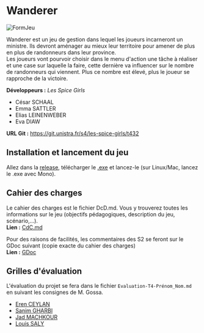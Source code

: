 # Wanderer

![FormJeu](https://cdn.discordapp.com/attachments/707554098492342274/826705331526303754/unknown.png)

Wanderer est un jeu de gestion dans lequel les joueurs incarneront un ministre. Ils devront aménager au mieux leur territoire pour amener de plus en plus de randonneurs dans leur province. <br>
Les joueurs vont pourvoir choisir dans le menu d'action une tâche à réaliser et une case sur laquelle la faire, cette dernière va influencer sur le nombre de randonneurs qui viennent. Plus ce nombre est élevé, plus le joueur se rapproche de la victoire.

**Développeurs :** *Les Spice Girls*
- César SCHAAL
- Emma SATTLER
- Elias LEINENWEBER
- Eva DIAW

**URL Git :** https://git.unistra.fr/s4/les-spice-girls/t432

## Installation et lancement du jeu 
Allez dans la [release](https://git.unistra.fr/s4/les-spice-girls/t432/-/releases/v0.1), télécharger le [.exe](https://git.unistra.fr/s4/les-spice-girls/t432/-/raw/master/Wanderer.exe) et lancez-le (sur Linux/Mac, lancez le .exe avec Mono).

## Cahier des charges
Le cahier des charges est le fichier DcD.md. Vous y trouverez toutes les informations sur le jeu (objectifs pédagogiques, description du jeu, scénario,...).<br>
**Lien :** [CdC.md](/CdC.md)

Pour des raisons de facilités, les commentaires des S2 se feront sur le GDoc suivant (copie exacte du cahier des charges)<br>
**Lien :** [GDoc](https://docs.google.com/document/d/15Qao5HjOhRd5pSg-mMIgJOKTA0r4GrpIIWeIGMqUlRU/edit)

## Grilles d'évaluation

L'évaluation du projet se fera dans le fichier `Evaluation-T4-Prénom_Nom.md` en suivant les consignes de M. Gossa.

- [Eren CEYLAN](/Evaluation-T4/Evaluation-T4-Eren_Ceylan.md)
- [Sanim GHARBI](/Evaluation-T4/Evaluation-T4-Sanim_Gharbi.md)
- [Jad MACHKOUR](/Evaluation-T4/Evaluation-T4-Jad_Machkour.md)
- [Louis SALY](/Evaluation-T4/Evaluation-T4-Louis_Saly.md)




